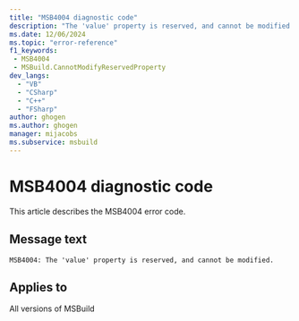 ```yaml
---
title: "MSB4004 diagnostic code"
description: "The 'value' property is reserved, and cannot be modified."
ms.date: 12/06/2024
ms.topic: "error-reference"
f1_keywords:
 - MSB4004
 - MSBuild.CannotModifyReservedProperty
dev_langs:
  - "VB"
  - "CSharp"
  - "C++"
  - "FSharp"
author: ghogen
ms.author: ghogen
manager: mijacobs
ms.subservice: msbuild
---
```


# MSB4004 diagnostic code

<!-- :::ErrorDefinitionDescription::: -->
<!-- :::editable-content name="introDescription"::: -->
This article describes the MSB4004 error code.
<!-- :::editable-content-end::: -->

## Message text

`MSB4004: The 'value' property is reserved, and cannot be modified.`

<!-- :::editable-content name="postOutputDescription"::: -->
<!--
{StrBegin="MSB4004: "}UE: This message is shown when the user tries to redefine one of the reserved MSBuild properties e.g. $(MSBuildProjectFile)
-->
<!-- :::editable-content-end::: -->
<!-- :::ErrorDefinitionDescription-end::: -->

## Applies to

All versions of MSBuild

